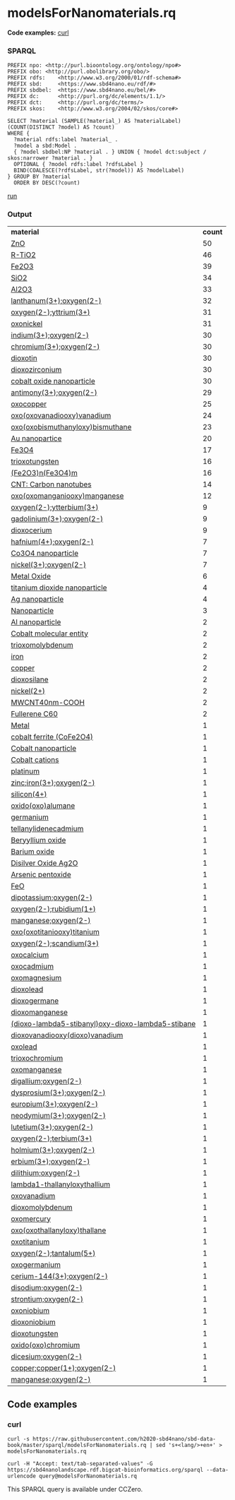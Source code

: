 # modelsForNanomaterials.rq

**Code examples:** [curl](#curl)

### SPARQL

```sparql
PREFIX npo: <http://purl.bioontology.org/ontology/npo#>
PREFIX obo: <http://purl.obolibrary.org/obo/>
PREFIX rdfs:    <http://www.w3.org/2000/01/rdf-schema#>
PREFIX sbd:     <https://www.sbd4nano.eu/rdf/#>
PREFIX sbdbel:  <https://www.sbd4nano.eu/bel/#>
PREFIX dc:      <http://purl.org/dc/elements/1.1/>
PREFIX dct:     <http://purl.org/dc/terms/>
PREFIX skos:    <http://www.w3.org/2004/02/skos/core#>

SELECT ?material (SAMPLE(?material_) AS ?materialLabel) (COUNT(DISTINCT ?model) AS ?count)
WHERE {
  ?material rdfs:label ?material_ .
  ?model a sbd:Model .
  { ?model sbdbel:NP ?material . } UNION { ?model dct:subject / skos:narrower ?material . }
  OPTIONAL { ?model rdfs:label ?rdfsLabel }
  BIND(COALESCE(?rdfsLabel, str(?model)) AS ?modelLabel)
} GROUP BY ?material
  ORDER BY DESC(?count)
```

[run](https://sbd4nanolandscape.rdf.bigcat-bioinformatics.org/?q=PREFIX%20npo%3A%20%3Chttp%3A%2F%2Fpurl.bioontology.org%2Fontology%2Fnpo%23%3E%0APREFIX%20obo%3A%20%3Chttp%3A%2F%2Fpurl.obolibrary.org%2Fobo%2F%3E%0APREFIX%20rdfs%3A%20%20%20%20%3Chttp%3A%2F%2Fwww.w3.org%2F2000%2F01%2Frdf-schema%23%3E%0APREFIX%20sbd%3A%20%20%20%20%20%3Chttps%3A%2F%2Fwww.sbd4nano.eu%2Frdf%2F%23%3E%0APREFIX%20sbdbel%3A%20%20%3Chttps%3A%2F%2Fwww.sbd4nano.eu%2Fbel%2F%23%3E%0APREFIX%20dc%3A%20%20%20%20%20%20%3Chttp%3A%2F%2Fpurl.org%2Fdc%2Felements%2F1.1%2F%3E%0APREFIX%20dct%3A%20%20%20%20%20%3Chttp%3A%2F%2Fpurl.org%2Fdc%2Fterms%2F%3E%0APREFIX%20skos%3A%20%20%20%20%3Chttp%3A%2F%2Fwww.w3.org%2F2004%2F02%2Fskos%2Fcore%23%3E%0A%0ASELECT%20%3Fmaterial%20%28SAMPLE%28%3Fmaterial_%29%20AS%20%3FmaterialLabel%29%20%28COUNT%28DISTINCT%20%3Fmodel%29%20AS%20%3Fcount%29%0AWHERE%20%7B%0A%20%20%3Fmaterial%20rdfs%3Alabel%20%3Fmaterial_%20.%0A%20%20%3Fmodel%20a%20sbd%3AModel%20.%0A%20%20%7B%20%3Fmodel%20sbdbel%3ANP%20%3Fmaterial%20.%20%7D%20UNION%20%7B%20%3Fmodel%20dct%3Asubject%20%2F%20skos%3Anarrower%20%3Fmaterial%20.%20%7D%0A%20%20OPTIONAL%20%7B%20%3Fmodel%20rdfs%3Alabel%20%3FrdfsLabel%20%7D%0A%20%20BIND%28COALESCE%28%3FrdfsLabel%2C%20str%28%3Fmodel%29%29%20AS%20%3FmodelLabel%29%0A%7D%20GROUP%20BY%20%3Fmaterial%0A%20%20ORDER%20BY%20DESC%28%3Fcount%29%0A)


### Output

<table>
  <tr>
    <td><b>material</b></td>
    <td><b>count</b></td>
  </tr>
  <tr>
    <td><a href="npo:NPO_1542">ZnO</a></td>
    <td>50</td>
  </tr>
  <tr>
    <td><a href="npo:NPO_1486">R-TiO2</a></td>
    <td>46</td>
  </tr>
  <tr>
    <td><a href="npo:NPO_1550">Fe2O3</a></td>
    <td>39</td>
  </tr>
  <tr>
    <td><a href="npo:NPO_1373">SiO2</a></td>
    <td>34</td>
  </tr>
  <tr>
    <td><a href="obo:CHEBI_30187">Al2O3</a></td>
    <td>33</td>
  </tr>
  <tr>
    <td><a href="https://pubchem.ncbi.nlm.nih.gov/compound/157925">lanthanum(3+);oxygen(2-)</a></td>
    <td>32</td>
  </tr>
  <tr>
    <td><a href="https://pubchem.ncbi.nlm.nih.gov/compound/159375">oxygen(2-);yttrium(3+)</a></td>
    <td>31</td>
  </tr>
  <tr>
    <td><a href="https://pubchem.ncbi.nlm.nih.gov/compound/14805">oxonickel</a></td>
    <td>31</td>
  </tr>
  <tr>
    <td><a href="https://pubchem.ncbi.nlm.nih.gov/compound/150906">indium(3+);oxygen(2-)</a></td>
    <td>30</td>
  </tr>
  <tr>
    <td><a href="https://pubchem.ncbi.nlm.nih.gov/compound/166955">chromium(3+);oxygen(2-)</a></td>
    <td>30</td>
  </tr>
  <tr>
    <td><a href="https://pubchem.ncbi.nlm.nih.gov/compound/29131">dioxotin</a></td>
    <td>30</td>
  </tr>
  <tr>
    <td><a href="https://pubchem.ncbi.nlm.nih.gov/compound/62762">dioxozirconium</a></td>
    <td>30</td>
  </tr>
  <tr>
    <td><a href="http://purl.enanomapper.org/onto/ENM_0000118">cobalt oxide nanoparticle</a></td>
    <td>30</td>
  </tr>
  <tr>
    <td><a href="https://pubchem.ncbi.nlm.nih.gov/compound/14794">antimony(3+);oxygen(2-)</a></td>
    <td>29</td>
  </tr>
  <tr>
    <td><a href="https://pubchem.ncbi.nlm.nih.gov/compound/14829">oxocopper</a></td>
    <td>25</td>
  </tr>
  <tr>
    <td><a href="https://pubchem.ncbi.nlm.nih.gov/compound/518712">oxo(oxovanadiooxy)vanadium</a></td>
    <td>24</td>
  </tr>
  <tr>
    <td><a href="https://pubchem.ncbi.nlm.nih.gov/compound/14776">oxo(oxobismuthanyloxy)bismuthane</a></td>
    <td>23</td>
  </tr>
  <tr>
    <td><a href="npo:NPO_401">Au nanopartice</a></td>
    <td>20</td>
  </tr>
  <tr>
    <td><a href="npo:NPO_1548">Fe3O4</a></td>
    <td>17</td>
  </tr>
  <tr>
    <td><a href="https://pubchem.ncbi.nlm.nih.gov/compound/14811">trioxotungsten</a></td>
    <td>16</td>
  </tr>
  <tr>
    <td><a href="npo:NPO_729">(Fe2O3)n(Fe3O4)m</a></td>
    <td>16</td>
  </tr>
  <tr>
    <td><a href="npo:NPO_606">CNT: Carbon nanotubes</a></td>
    <td>14</td>
  </tr>
  <tr>
    <td><a href="https://pubchem.ncbi.nlm.nih.gov/compound/14824">oxo(oxomanganiooxy)manganese</a></td>
    <td>12</td>
  </tr>
  <tr>
    <td><a href="https://pubchem.ncbi.nlm.nih.gov/compound/159385">oxygen(2-);ytterbium(3+)</a></td>
    <td>9</td>
  </tr>
  <tr>
    <td><a href="https://pubchem.ncbi.nlm.nih.gov/compound/160959">gadolinium(3+);oxygen(2-)</a></td>
    <td>9</td>
  </tr>
  <tr>
    <td><a href="https://pubchem.ncbi.nlm.nih.gov/compound/73971">dioxocerium</a></td>
    <td>9</td>
  </tr>
  <tr>
    <td><a href="https://pubchem.ncbi.nlm.nih.gov/compound/159423">hafnium(4+);oxygen(2-)</a></td>
    <td>7</td>
  </tr>
  <tr>
    <td><a href="http://purl.enanomapper.org/onto/ENM_9000254">Co3O4 nanoparticle</a></td>
    <td>7</td>
  </tr>
  <tr>
    <td><a href="https://pubchem.ncbi.nlm.nih.gov/compound/10855842">nickel(3+);oxygen(2-)</a></td>
    <td>7</td>
  </tr>
  <tr>
    <td><a href="npo:NPO_1541">Metal Oxide</a></td>
    <td>6</td>
  </tr>
  <tr>
    <td><a href="obo:CHEBI_51050">titanium dioxide nanoparticle</a></td>
    <td>4</td>
  </tr>
  <tr>
    <td><a href="npo:NPO_1892">Ag nanoparticle</a></td>
    <td>4</td>
  </tr>
  <tr>
    <td><a href="npo:NPO_707">Nanoparticle</a></td>
    <td>3</td>
  </tr>
  <tr>
    <td><a href="npo:NPO_103">Al nanoparticle</a></td>
    <td>2</td>
  </tr>
  <tr>
    <td><a href="obo:CHEBI_33888">Cobalt molecular entity</a></td>
    <td>2</td>
  </tr>
  <tr>
    <td><a href="https://pubchem.ncbi.nlm.nih.gov/compound/14802">trioxomolybdenum</a></td>
    <td>2</td>
  </tr>
  <tr>
    <td><a href="https://pubchem.ncbi.nlm.nih.gov/compound/23926">iron</a></td>
    <td>2</td>
  </tr>
  <tr>
    <td><a href="https://pubchem.ncbi.nlm.nih.gov/compound/23980">copper</a></td>
    <td>2</td>
  </tr>
  <tr>
    <td><a href="https://pubchem.ncbi.nlm.nih.gov/compound/24261">dioxosilane</a></td>
    <td>2</td>
  </tr>
  <tr>
    <td><a href="https://pubchem.ncbi.nlm.nih.gov/compound/934">nickel(2+)</a></td>
    <td>2</td>
  </tr>
  <tr>
    <td><a href="npo:NPO_354">MWCNT40nm-COOH</a></td>
    <td>2</td>
  </tr>
  <tr>
    <td><a href="npo:NPO_730">Fullerene C60</a></td>
    <td>2</td>
  </tr>
  <tr>
    <td><a href="npo:NPO_1384">Metal</a></td>
    <td>1</td>
  </tr>
  <tr>
    <td><a href="http://purl.bioontology.org/ontology/MESH/C569492">cobalt ferrite (CoFe2O4)</a></td>
    <td>1</td>
  </tr>
  <tr>
    <td><a href="http://purl.enanomapper.org/onto/ENM_9000248">Cobalt nanoparticle</a></td>
    <td>1</td>
  </tr>
  <tr>
    <td><a href="obo:CHEBI_23336">Cobalt cations</a></td>
    <td>1</td>
  </tr>
  <tr>
    <td><a href="https://pubchem.ncbi.nlm.nih.gov/compound/23942">platinum</a></td>
    <td>1</td>
  </tr>
  <tr>
    <td><a href="https://pubchem.ncbi.nlm.nih.gov/compound/25087137">zinc;iron(3+);oxygen(2-)</a></td>
    <td>1</td>
  </tr>
  <tr>
    <td><a href="https://pubchem.ncbi.nlm.nih.gov/compound/4124403">silicon(4+)</a></td>
    <td>1</td>
  </tr>
  <tr>
    <td><a href="https://pubchem.ncbi.nlm.nih.gov/compound/4226345">oxido(oxo)alumane</a></td>
    <td>1</td>
  </tr>
  <tr>
    <td><a href="https://pubchem.ncbi.nlm.nih.gov/compound/6335514">germanium</a></td>
    <td>1</td>
  </tr>
  <tr>
    <td><a href="https://pubchem.ncbi.nlm.nih.gov/compound/91574">tellanylidenecadmium</a></td>
    <td>1</td>
  </tr>
  <tr>
    <td><a href="http://purl.bioontology.org/ontology/MESH/C0053349">Beryyllium oxide</a></td>
    <td>1</td>
  </tr>
  <tr>
    <td><a href="http://purl.bioontology.org/ontology/MESH/C0174148">Barium oxide</a></td>
    <td>1</td>
  </tr>
  <tr>
    <td><a href="http://purl.bioontology.org/ontology/MESH/C040225">Disilver Oxide Ag2O</a></td>
    <td>1</td>
  </tr>
  <tr>
    <td><a href="http://purl.bioontology.org/ontology/MESH/C042120">Arsenic pentoxide</a></td>
    <td>1</td>
  </tr>
  <tr>
    <td><a href="npo:NPO_1150">FeO</a></td>
    <td>1</td>
  </tr>
  <tr>
    <td><a href="https://pubchem.ncbi.nlm.nih.gov/compound/10129883">dipotassium;oxygen(2-)</a></td>
    <td>1</td>
  </tr>
  <tr>
    <td><a href="https://pubchem.ncbi.nlm.nih.gov/compound/10197609">oxygen(2-);rubidium(1+)</a></td>
    <td>1</td>
  </tr>
  <tr>
    <td><a href="https://pubchem.ncbi.nlm.nih.gov/compound/10197697">manganese;oxygen(2-)</a></td>
    <td>1</td>
  </tr>
  <tr>
    <td><a href="https://pubchem.ncbi.nlm.nih.gov/compound/134661">oxo(oxotitaniooxy)titanium</a></td>
    <td>1</td>
  </tr>
  <tr>
    <td><a href="https://pubchem.ncbi.nlm.nih.gov/compound/139258">oxygen(2-);scandium(3+)</a></td>
    <td>1</td>
  </tr>
  <tr>
    <td><a href="https://pubchem.ncbi.nlm.nih.gov/compound/14778">oxocalcium</a></td>
    <td>1</td>
  </tr>
  <tr>
    <td><a href="https://pubchem.ncbi.nlm.nih.gov/compound/14782">oxocadmium</a></td>
    <td>1</td>
  </tr>
  <tr>
    <td><a href="https://pubchem.ncbi.nlm.nih.gov/compound/14792">oxomagnesium</a></td>
    <td>1</td>
  </tr>
  <tr>
    <td><a href="https://pubchem.ncbi.nlm.nih.gov/compound/14793">dioxolead</a></td>
    <td>1</td>
  </tr>
  <tr>
    <td><a href="https://pubchem.ncbi.nlm.nih.gov/compound/14796">dioxogermane</a></td>
    <td>1</td>
  </tr>
  <tr>
    <td><a href="https://pubchem.ncbi.nlm.nih.gov/compound/14801">dioxomanganese</a></td>
    <td>1</td>
  </tr>
  <tr>
    <td><a href="https://pubchem.ncbi.nlm.nih.gov/compound/14813">(dioxo-lambda5-stibanyl)oxy-dioxo-lambda5-stibane</a></td>
    <td>1</td>
  </tr>
  <tr>
    <td><a href="https://pubchem.ncbi.nlm.nih.gov/compound/14814">dioxovanadiooxy(dioxo)vanadium</a></td>
    <td>1</td>
  </tr>
  <tr>
    <td><a href="https://pubchem.ncbi.nlm.nih.gov/compound/14827">oxolead</a></td>
    <td>1</td>
  </tr>
  <tr>
    <td><a href="https://pubchem.ncbi.nlm.nih.gov/compound/14940">trioxochromium</a></td>
    <td>1</td>
  </tr>
  <tr>
    <td><a href="https://pubchem.ncbi.nlm.nih.gov/compound/14945">oxomanganese</a></td>
    <td>1</td>
  </tr>
  <tr>
    <td><a href="https://pubchem.ncbi.nlm.nih.gov/compound/159370">digallium;oxygen(2-)</a></td>
    <td>1</td>
  </tr>
  <tr>
    <td><a href="https://pubchem.ncbi.nlm.nih.gov/compound/159371">dysprosium(3+);oxygen(2-)</a></td>
    <td>1</td>
  </tr>
  <tr>
    <td><a href="https://pubchem.ncbi.nlm.nih.gov/compound/159373">europium(3+);oxygen(2-)</a></td>
    <td>1</td>
  </tr>
  <tr>
    <td><a href="https://pubchem.ncbi.nlm.nih.gov/compound/159374">neodymium(3+);oxygen(2-)</a></td>
    <td>1</td>
  </tr>
  <tr>
    <td><a href="https://pubchem.ncbi.nlm.nih.gov/compound/159410">lutetium(3+);oxygen(2-)</a></td>
    <td>1</td>
  </tr>
  <tr>
    <td><a href="https://pubchem.ncbi.nlm.nih.gov/compound/159422">oxygen(2-);terbium(3+)</a></td>
    <td>1</td>
  </tr>
  <tr>
    <td><a href="https://pubchem.ncbi.nlm.nih.gov/compound/159425">holmium(3+);oxygen(2-)</a></td>
    <td>1</td>
  </tr>
  <tr>
    <td><a href="https://pubchem.ncbi.nlm.nih.gov/compound/159427">erbium(3+);oxygen(2-)</a></td>
    <td>1</td>
  </tr>
  <tr>
    <td><a href="https://pubchem.ncbi.nlm.nih.gov/compound/166962">dilithium;oxygen(2-)</a></td>
    <td>1</td>
  </tr>
  <tr>
    <td><a href="https://pubchem.ncbi.nlm.nih.gov/compound/16747781">lambda1-thallanyloxythallium</a></td>
    <td>1</td>
  </tr>
  <tr>
    <td><a href="https://pubchem.ncbi.nlm.nih.gov/compound/26042">oxovanadium</a></td>
    <td>1</td>
  </tr>
  <tr>
    <td><a href="https://pubchem.ncbi.nlm.nih.gov/compound/29936">dioxomolybdenum</a></td>
    <td>1</td>
  </tr>
  <tr>
    <td><a href="https://pubchem.ncbi.nlm.nih.gov/compound/32051">oxomercury</a></td>
    <td>1</td>
  </tr>
  <tr>
    <td><a href="https://pubchem.ncbi.nlm.nih.gov/compound/3788361">oxo(oxothallanyloxy)thallane</a></td>
    <td>1</td>
  </tr>
  <tr>
    <td><a href="https://pubchem.ncbi.nlm.nih.gov/compound/62157">oxotitanium</a></td>
    <td>1</td>
  </tr>
  <tr>
    <td><a href="https://pubchem.ncbi.nlm.nih.gov/compound/62392">oxygen(2-);tantalum(5+)</a></td>
    <td>1</td>
  </tr>
  <tr>
    <td><a href="https://pubchem.ncbi.nlm.nih.gov/compound/6335517">oxogermanium</a></td>
    <td>1</td>
  </tr>
  <tr>
    <td><a href="https://pubchem.ncbi.nlm.nih.gov/compound/6850728">cerium-144(3+);oxygen(2-)</a></td>
    <td>1</td>
  </tr>
  <tr>
    <td><a href="https://pubchem.ncbi.nlm.nih.gov/compound/73975">disodium;oxygen(2-)</a></td>
    <td>1</td>
  </tr>
  <tr>
    <td><a href="https://pubchem.ncbi.nlm.nih.gov/compound/82838">strontium;oxygen(2-)</a></td>
    <td>1</td>
  </tr>
  <tr>
    <td><a href="https://pubchem.ncbi.nlm.nih.gov/compound/82839">oxoniobium</a></td>
    <td>1</td>
  </tr>
  <tr>
    <td><a href="https://pubchem.ncbi.nlm.nih.gov/compound/82850">dioxoniobium</a></td>
    <td>1</td>
  </tr>
  <tr>
    <td><a href="https://pubchem.ncbi.nlm.nih.gov/compound/84163">dioxotungsten</a></td>
    <td>1</td>
  </tr>
  <tr>
    <td><a href="https://pubchem.ncbi.nlm.nih.gov/compound/9877337">oxido(oxo)chromium</a></td>
    <td>1</td>
  </tr>
  <tr>
    <td><a href="https://pubchem.ncbi.nlm.nih.gov/compound/9905479">dicesium;oxygen(2-)</a></td>
    <td>1</td>
  </tr>
  <tr>
    <td><a href="https://pubchem.ncbi.nlm.nih.gov/compound/9989219">copper;copper(1+);oxygen(2-)</a></td>
    <td>1</td>
  </tr>
  <tr>
    <td><a href="https://pubchem.ncbi.nlm.nih.gov/compound/20597791">manganese;oxygen(2-)</a></td>
    <td>1</td>
  </tr>
</table>

## Code examples

### curl

```shell
curl -s https://raw.githubusercontent.com/h2020-sbd4nano/sbd-data-book/master/sparql/modelsForNanomaterials.rq | sed 's+<lang/>+en+' > modelsForNanomaterials.rq

curl -H "Accept: text/tab-separated-values" -G https://sbd4nanolandscape.rdf.bigcat-bioinformatics.org/sparql --data-urlencode query@modelsForNanomaterials.rq
```

This SPARQL query is available under CCZero.
